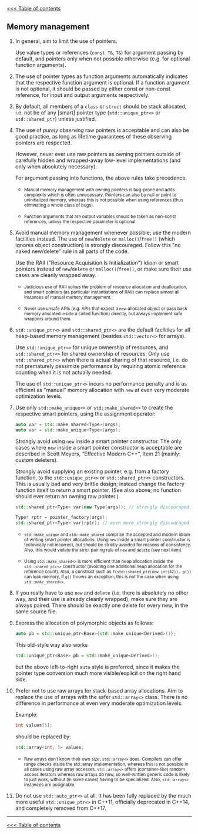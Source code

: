 [<<< Table of contents](../README.md)

## Memory management

1. In general, aim to limit the use of pointers.

    Use value types or references (`const T&`, `T&`) for argument passing by default, and pointers only when not possible otherwise (e.g. for optional function arguments).

2. The use of pointer types as function arguments automatically indicates that the respective function argument is optional.
If a function argument is not optional, it should be passed by either const or non-const reference, for input and output arguments respectively.

3. By default, all members of a `class` or `struct` should be stack allocated, i.e. not be of any [smart] pointer type (`std::unique_ptr<>` or `std::shared_ptr`) unless justified.

4. The use of *purely observing* raw pointers is acceptable and can also be good practice, as long as lifetime guarantees of these observing pointers are respected.

    However, never ever use raw pointers as owning pointers outside of carefully hidden and wrapped-away low-level implementations (and only when absolutely necessary).

   For argument passing into functions, the above rules take precedence.

    - <small>Manual memory management with owning pointers is bug-prone and adds complexity which is often unnecessary. Pointers can also be null or point to uninitialized memory, whereas this is not possible when using references (thus eliminating a whole class of bugs).</small>

    - <small>Function arguments that are output variables should be taken as non-const references, unless the respective parameter is optional.</small>

5. Avoid manual memory management whenever possible; use the modern facilities instead. The use of `new`/`delete` or `malloc()`/`free()` (which ignores object construction) is strongly discouraged. Follow this "no naked new/delete" rule in all parts of the code.

    Use the RAII ("Resource Acquisition Is Initialization") idiom or smart pointers instead of `new`/`delete` or `malloc()`/`free()`, or make sure their use cases are cleanly wrapped away.

    - <small>Judicious use of RAII solves the problem of resource allocation and deallocation, and smart pointers (as particular instantiations of RAII) can replace almost all instances of manual memory management.</small>

    - <small>Never use unsafe APIs (e.g. APIs that expect a `new`-allocated object or pass back memory allocated inside a called function) directly, but always implement safe wrappers around them.</small>

6. `std::unique_ptr<>` and `std::shared_ptr<>` are the default facilities for all heap-based memory management (besides `std::vector<>` for arrays).

    Use `std::unique_ptr<>` for unique ownership of resources, and `std::shared_ptr<>` for shared ownership of resources. Only use `std::shared_ptr<>` when there is actual sharing of that resource, i.e. do not prematurely pessimize performance by requiring atomic reference counting when it is not actually needed.
  
    The use of `std::unique_ptr<>` incurs no performance penalty and is as efficient as "manual" memory allocation with `new` at even very moderate optimization levels.

7. Use only `std::make_unique<>` or `std::make_shared<>` to create the respective smart pointers, using the assignment operator:

    ```cpp
    auto var = std::make_shared<Type>(args);
    auto var = std::make_unique<Type>(args);
    ```

    Strongly avoid using `new` inside a smart pointer constructor. The only cases where `new` inside a smart pointer constructor is acceptable are described in Scott Meyers, “Effective Modern C++”, Item 21 (mainly: custom deleters).
  
    Strongly avoid supplying an existing pointer, e.g. from a factory function, to the `std::unique_ptr<>` or `std::shared_ptr<>` constructors. This is usually bad and very brittle design; instead change the factory function itself to return a smart pointer. (See also above; no function should ever return an owning raw pointer.)

    ```cpp
    std::shared_ptr<Type> var(new Type(args)); // strongly discouraged
    
    Type* rptr = pointer_factory(args);
    std::shared_ptr<Type> var(rptr); // even more strongly discouraged
    ```

    - <small>`std::make_unique` and `std::make_shared` comprise the accepted and modern idiom of writing smart pointer allocations. Using `new` inside a smart pointer constructor is technically not incorrect, but should be strictly avoided for reasons of consistency. Also, this would violate the strict pairing rule of `new` and `delete` (see next item).</small>

    - <small>Using `std::make_shared<>` is more efficient than heap allocation inside the `std::shared_ptr<>` constructor (avoiding one additional heap allocation for the reference count). Also, a construct such as `f(std::shared_ptr(new int(42)), g())` can leak memory, if `g()` throws an exception; this is not the case when using `std::make_shared<>`.</small>

8. If you really have to use `new` and `delete` (i.e. there is absolutely no other way, and their use is already cleanly wrapped), make sure they are always paired. There should be exactly one delete for every new, in the same source file.

9. Express the allocation of polymorphic objects as follows:

    ```cpp
    auto pb = std::unique_ptr<Base>{std::make_unique<Derived>()};
    ```

    This old-style way also works

    ```cpp
    std::unique_ptr<Base> pb = std::make_unique<Derived>();
    ```

    but the above left-to-right `auto` style is preferred, since it makes the pointer type conversion much more visible/explicit on the right hand side.

10. Prefer not to use raw arrays for stack-based array allocations. Aim to replace the use of arrays with the safer `std::array<>` class. There is no difference in performance at even very moderate optimization levels.

    Example:

    ```cpp
    int values[5];
    ```
    
    should be replaced by:
  
    ```cpp
    std::array<int, 5> values;
    ```

    - <small>Raw arrays don’t know their own size; `std::array<>` does. Compilers can offer range checks inside the std::array implementation, whereas this is not possible in all cases using raw array accesses. `std::array<>` offers (container-like) random access iterators whereas raw arrays do now, so well-written generic code is likely to just work, without (in some cases) having to be specialized. Also, `std::array<>` instances are assignable.</small>

11. Do not use `std::auto_ptr<>` at all. It has been fully replaced by the much more useful `std::unique_ptr<>` in C++11, officially deprecated in C++14, and completely removed from C++17.

    
---

[<<< Table of contents](../README.md)